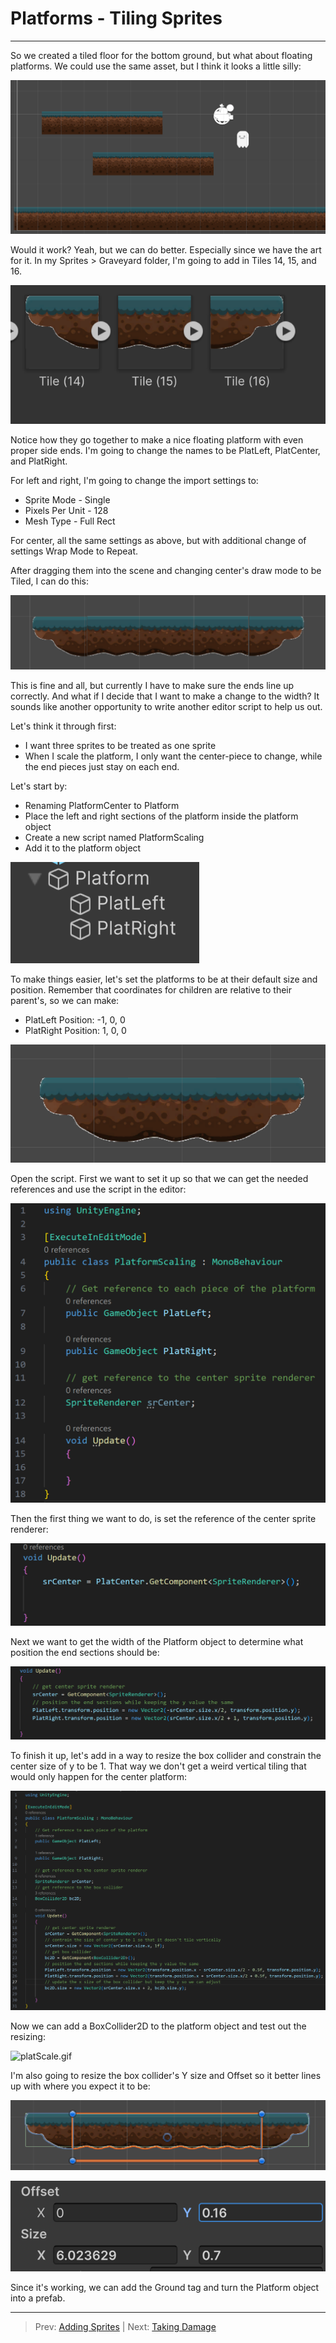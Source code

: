 # Platforms - Tiling Sprites
---

So we created a tiled floor for the bottom ground, but what about floating platforms. We could use the same asset, but
I think it looks a little silly:

![img.png](img.png)

Would it work? Yeah, but we can do better. Especially since we have the art for it. In my Sprites > Graveyard folder, I'm 
going to add in Tiles 14, 15, and 16.

![img_1.png](img_1.png)

Notice how they go together to make a nice floating platform with even proper side ends. I'm going to change the names
to be PlatLeft, PlatCenter, and PlatRight.

For left and right, I'm going to change the import settings to:

* Sprite Mode - Single
* Pixels Per Unit - 128
* Mesh Type - Full Rect

For center, all the same settings as above, but with additional change of settings Wrap Mode to Repeat.

After dragging them into the scene and changing center's draw mode to be Tiled, I can do this:

![img_2.png](img_2.png)

This is fine and all, but currently I have to make sure the ends line up correctly. And what if I decide that I want
to make a change to the width? It sounds like another opportunity to write another editor script to help us out.

Let's think it through first:
* I want three sprites to be treated as one sprite
* When I scale the platform, I only want the center-piece to change, while the end pieces just stay on each end.

Let's start by:
* Renaming PlatformCenter to Platform
* Place the left and right sections of the platform inside the platform object
* Create a new script named PlatformScaling
* Add it to the platform object

![img_3.png](img_3.png)

To make things easier, let's set the platforms to be at their default size and position. 
Remember that coordinates for children are relative to their parent's, so we can make:
* PlatLeft Position: -1, 0, 0
* PlatRight Position: 1, 0, 0

![img_6.png](img_6.png)

Open the script. First we want to set it up so that we can get the needed references and use the script in the editor:

![img_4.png](img_4.png)

Then the first thing we want to do, is set the reference of the center sprite renderer:

![img_5.png](img_5.png)

Next we want to get the width of the Platform object to determine what position the end sections should be:

![img_7.png](img_7.png)

To finish it up, let's add in a way to resize the box collider and constrain the center size of y to be 1. That way we don't 
get a weird vertical tiling that would only happen for the center platform:

![img_8.png](img_8.png)

Now we can add a BoxCollider2D to the platform object and test out the resizing:

![platScale.gif](platScale.gif)

I'm also going to resize the box collider's Y size and Offset so it better lines up with where you expect it to be:

![img_9.png](img_9.png)

![img_10.png](img_10.png)

Since it's working, we can add the Ground tag and turn the Platform object into a prefab.

---
>Prev: [Adding Sprites](/03_Sprites/SPRITES.md) | Next: [Taking Damage](05_Damage%2FDAMAGE.md)
